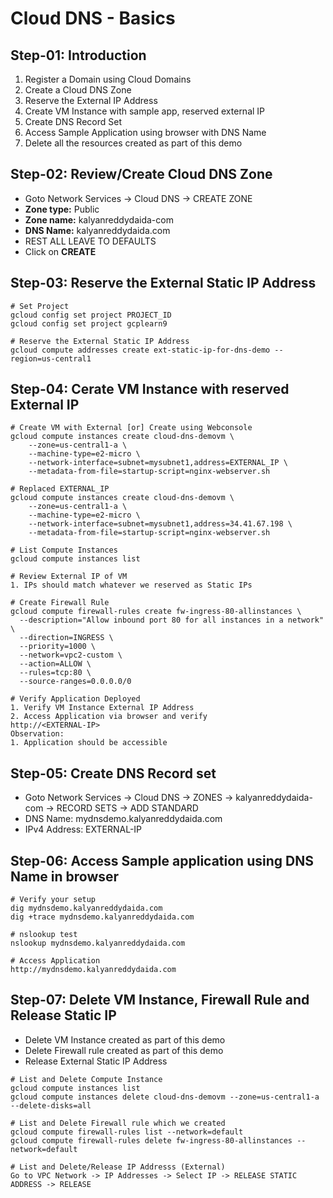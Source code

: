 # Cloud DNS -  Basics

## Step-01: Introduction
1. Register a Domain using Cloud Domains
2. Create a Cloud DNS Zone
3. Reserve the External IP Address
4. Create VM Instance with sample app, reserved external IP
5. Create DNS Record Set
6. Access Sample Application using browser with DNS Name
7. Delete all the resources created as part of this demo

## Step-02: Review/Create Cloud DNS Zone 
- Goto Network Services -> Cloud DNS -> CREATE ZONE
- **Zone type:** Public
- **Zone name:** kalyanreddydaida-com
- **DNS Name:** kalyanreddydaida.com
- REST ALL LEAVE TO DEFAULTS
- Click on **CREATE**

## Step-03: Reserve the External Static IP Address 
```t
# Set Project
gcloud config set project PROJECT_ID
gcloud config set project gcplearn9

# Reserve the External Static IP Address 
gcloud compute addresses create ext-static-ip-for-dns-demo --region=us-central1
```

## Step-04: Cerate VM Instance with reserved External IP
```t
# Create VM with External [or] Create using Webconsole
gcloud compute instances create cloud-dns-demovm \
    --zone=us-central1-a \
    --machine-type=e2-micro \
    --network-interface=subnet=mysubnet1,address=EXTERNAL_IP \
    --metadata-from-file=startup-script=nginx-webserver.sh

# Replaced EXTERNAL_IP 
gcloud compute instances create cloud-dns-demovm \
    --zone=us-central1-a \
    --machine-type=e2-micro \
    --network-interface=subnet=mysubnet1,address=34.41.67.198 \
    --metadata-from-file=startup-script=nginx-webserver.sh

# List Compute Instances
gcloud compute instances list   

# Review External IP of VM
1. IPs should match whatever we reserved as Static IPs

# Create Firewall Rule
gcloud compute firewall-rules create fw-ingress-80-allinstances \
  --description="Allow inbound port 80 for all instances in a network" \
  --direction=INGRESS \
  --priority=1000 \
  --network=vpc2-custom \
  --action=ALLOW \
  --rules=tcp:80 \
  --source-ranges=0.0.0.0/0

# Verify Application Deployed 
1. Verify VM Instance External IP Address
2. Access Application via browser and verify
http://<EXTERNAL-IP>
Observation:
1. Application should be accessible
```


## Step-05: Create DNS Record set
- Goto Network Services -> Cloud DNS -> ZONES -> kalyanreddydaida-com -> RECORD SETS -> ADD STANDARD
- DNS Name: mydnsdemo.kalyanreddydaida.com
- IPv4 Address: EXTERNAL-IP

## Step-06: Access Sample application using DNS Name in browser
```t
# Verify your setup
dig mydnsdemo.kalyanreddydaida.com
dig +trace mydnsdemo.kalyanreddydaida.com

# nslookup test
nslookup mydnsdemo.kalyanreddydaida.com

# Access Application
http://mydnsdemo.kalyanreddydaida.com
```

## Step-07: Delete VM Instance, Firewall Rule and Release Static IP
- Delete VM Instance created as part of this demo
- Delete Firewall rule created as part of this demo
- Release External Static IP Address
```t
# List and Delete Compute Instance
gcloud compute instances list 
gcloud compute instances delete cloud-dns-demovm --zone=us-central1-a --delete-disks=all

# List and Delete Firewall rule which we created
gcloud compute firewall-rules list --network=default
gcloud compute firewall-rules delete fw-ingress-80-allinstances --network=default

# List and Delete/Release IP Addresss (External)
Go to VPC Network -> IP Addresses -> Select IP -> RELEASE STATIC ADDRESS -> RELEASE
```
